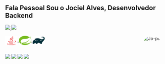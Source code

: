 

## Fala Pessoal Sou o Jociel Alves, Desenvolvedor Backend<div align="center">
  <a href="https://github.com/jocielalves">
  <img height="180em" src="https://github-readme-stats.vercel.app/api?username=jocielalves&show_icons=true&theme=dracula&include_all_commits=true&count_private=true"/>
  <img height="180em" src="https://github-readme-stats.vercel.app/api/top-langs/?username=jocielalves&layout=compact&langs_count=7&theme=dracula"/>
</div>
<div style="display: inline_block"><br>
  <img align="center" alt="Jo-Java" height="30" width="40" src="https://raw.githubusercontent.com/devicons/devicon/master/icons/java/java-plain.svg">
  <img align="center" alt="Jo-spring" height="30" width="40" src="https://raw.githubusercontent.com/devicons/devicon/master/icons/spring/spring-original.svg">
  <img align="center" alt="Jo-gradle" height="30" width="40" src="https://raw.githubusercontent.com/devicons/devicon/master/icons/gradle/gradle-plain.svg">
  <img align="right" alt="Jo-pic" height="150" style="border-radius:50px;" src="https://media.discordapp.net/attachments/639956127056134178/890373478988013628/Publicacoes_Instagram_1_1.png?width=676&height=676">
</div>
  
  ##
 
<div> 

  <a href="https://instagram.com/eujocielalves" target="_blank"><img src="https://img.shields.io/badge/-Instagram-%23E4405F?style=for-the-badge&logo=instagram&logoColor=white" target="_blank"></a>
 <a href="https://discord.gg/wagxzStdcR" target="_blank"><img src="https://img.shields.io/badge/Discord-7289DA?style=for-the-badge&logo=discord&logoColor=white" target="_blank"></a> 
  <a href = "mailto:jocielalvesdejesus@gmail.com"><img src="https://img.shields.io/badge/-Gmail-%23333?style=for-the-badge&logo=gmail&logoColor=white" target="_blank"></a>
  <a href="https://www.linkedin.com/in/jociel-alves-45875016a" target="_blank"><img src="https://img.shields.io/badge/-LinkedIn-%230077B5?style=for-the-badge&logo=linkedin&logoColor=white" target="_blank"></a> 
 
</div>
